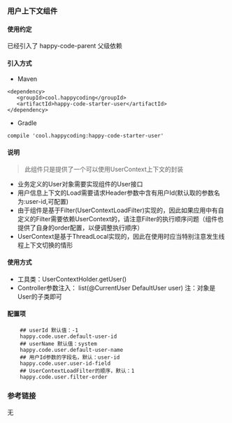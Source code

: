 ### 用户上下文组件
#### 使用约定

已经引入了 happy-code-parent 父级依赖

#### 引入方式

- Maven

```
<dependency>
   <groupId>cool.happycoding</groupId>
   <artifactId>happy-code-starter-user</artifactId>
</dependency>
```    

- Gradle

```
compile 'cool.happycoding:happy-code-starter-user'
```

#### 说明
> 此组件只是提供了一个可以使用UserContext上下文的封装

- 业务定义的User对象需要实现组件的User接口
- 用户信息上下文的Load需要请求Header参数中含有用户Id(默认取的参数名为:user-id,可配置)
- 由于组件是基于Filter(UserContextLoadFilter)实现的，因此如果应用中有自定义的Filter需要依赖UserContext的，请注意Filter的执行顺序问题（组件也提供了自身的order配置，以便调整执行顺序）
- UserContext是基于ThreadLocal实现的，因此在使用时应当特别注意发生线程上下文切换的情形

#### 使用方式
- 工具类：UserContextHolder.getUser()
- Controller参数注入： list(@CurrentUser DefaultUser user) 注：对象是User的子类即可

#### 配置项

```
    ## userId 默认值：-1
    happy.code.user.default-user-id
    ## userName 默认值：system
    happy.code.user.default-user-name
    ## 用户Id参数的字段名，默认：user-id
    happy.code.user.user-id-field
    ## UserContextLoadFilter的顺序，默认：1
    happy.code.user.filter-order
```



### 参考链接
无    